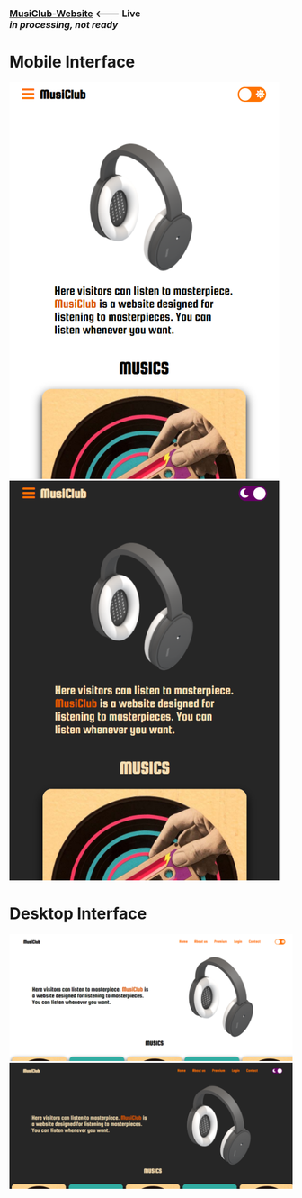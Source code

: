 ### [MusiClub-Website](https://asimmakhmudov.github.io/MusiClub-Website/) <--- Live </br> *in processing, not ready* </br>

# Mobile Interface </br>
<img width= "480px" src="https://github.com/asimmakhmudov/MusiClub-Website/blob/master/interface3.png"/> <img width= "480px" src="https://github.com/asimmakhmudov/MusiClub-Website/blob/master/interface4.png"/>

# Desktop Interface </br>
![Interface1](https://github.com/asimmakhmudov/MusiClub-Website/blob/master/interface1.png)
![Interface2](https://github.com/asimmakhmudov/MusiClub-Website/blob/master/interface2.png)

